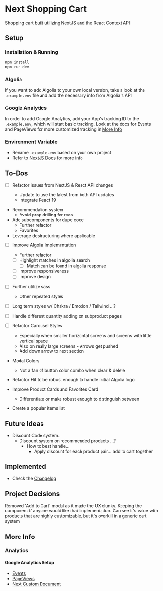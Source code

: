# Next Shopping Cart

Shopping cart built utilizing NextJS and the React Context API

## Setup

### Installation & Running

```bash
npm install
npm run dev
```

### Algolia

If you want to add Algolia to your own local version, take a look at the `.example.env` file and add the necessary info from Algolia's API

### Google Analytics

In order to add Google Analytics, add your App's tracking ID to the `.example.env`, which will start basic tracking. Look at the docs for Events and PageViews for more customized tracking in [More Info](#more-info)

### Environment Variable

- Rename `.example.env` based on your own project
- Refer to [NextJS Docs](https://nextjs.org/docs/basic-features/environment-variables) for more info

## To-Dos

- [ ] Refactor issues from NextJS & React API changes

  - Update to use the latest from both API updates
  - Integrate React 19

- Recommendation system
  - Avoid prop drilling for recs
- Add subcomponents for dupe code
  - Further refactor
  - Favorites
- Leverage destructuring where applicable

- [ ] Improve Algolia Implementation

  - Further refactor
  - [ ] Highlight matches in algolia search
    - [ ] Match can be found in algolia response
  - [ ] Improve responsiveness
  - [ ] Improve design

- [ ] Further utilize sass

  - Other repeated styles

- [ ] Long term styles w/ Chakra / Emotion / Tailwind ...?
- [ ] Handle different quantity adding on subproduct pages

- [ ] Refactor Carousel Styles

  - Especially when smaller horizontal screens and screens with little vertical space
  - Also on really large screens - Arrows get pushed
  - Add down arrow to next section

- Modal Colors

  - Not a fan of button color combo when clear & delete

- Refactor Hit to be robust enough to handle initial Algolia logo

- Improve Product Cards and Favorites Card
  - Differentiate or make robust enough to distinguish between
- Create a popular items list

## Future Ideas

- Discount Code system...
  - Discount system on recommended products ...?
    - How to best handle...
      - Apply discount for each product pair... add to cart together

## Implemented

- Check the [Changelog](./CHANGELOG.md)

## Project Decisions

Removed 'Add to Cart' modal as it made the UX clunky. Keeping the component if anyone would like that implementation. Can see it's value with products that are highly customizable, but it's overkill in a generic cart system

## More Info

### Analytics

#### Google Analytics Setup

- [Events](https://developers.google.com/analytics/devguides/collection/gtagjs/events)
- [PageViews](https://developers.google.com/analytics/devguides/collection/gtagjs/pages)
- [Next Custom Document](https://nextjs.org/docs/advanced-features/custom-document)
